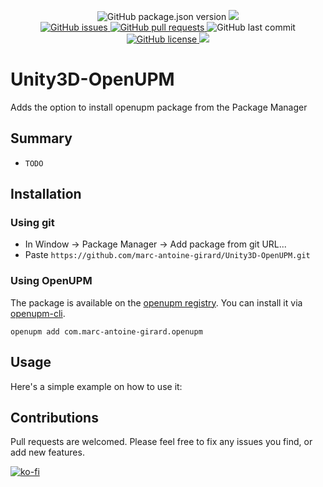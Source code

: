 <p align="center">
    <img alt="GitHub package.json version" src ="https://img.shields.io/github/package-json/v/marc-antoine-girard/Unity3D-OpenUPM" />
    <a href="https://openupm.com/packages/com.marc-antoine-girard.openupm/">
        <img src="https://img.shields.io/npm/v/com.marc-antoine-girard.runtimescene?label=openupm&registry_uri=https://package.openupm.com" />
    </a>
    <br>
    <a href="https://github.com/marc-antoine-girard/Unity3D-RuntimeScene/issues">
        <img alt="GitHub issues" src ="https://img.shields.io/github/issues/marc-antoine-girard/Unity3D-RuntimeScene" />
    </a>
    <a href="https://github.com/marc-antoine-girard/Unity3D-RuntimeScene/pulls">
        <img alt="GitHub pull requests" src ="https://img.shields.io/github/issues-pr/marc-antoine-girard/Unity3D-RuntimeScene" />
    </a>
    <img alt="GitHub last commit" src ="https://img.shields.io/github/last-commit/marc-antoine-girard/Unity3D-RuntimeScene" />
    <a href="https://github.com/marc-antoine-girard/Unity3D-RuntimeScene/blob/main/LICENSE.md">
        <img alt="GitHub license" src ="https://img.shields.io/github/license/marc-antoine-girard/Unity3D-RuntimeScene" />
    </a>
    <a href="https://www.codacy.com/gh/marc-antoine-girard/Unity3D-RuntimeScene/dashboard?utm_source=github.com&amp;utm_medium=referral&amp;utm_content=marc-antoine-girard/Unity3D-RuntimeScene&amp;utm_campaign=Badge_Grade"><img src="https://app.codacy.com/project/badge/Grade/bfb6566973e14907a06ec82ea35016ea"/>
    </a>

</p>

# Unity3D-OpenUPM

Adds the option to install openupm package from the Package Manager

## Summary

- `TODO`

## Installation

### Using git

- In Window -> Package Manager -> Add package from git URL...
- Paste `https://github.com/marc-antoine-girard/Unity3D-OpenUPM.git`

### Using OpenUPM

The package is available on the [openupm registry](https://openupm.com). You can install it via [openupm-cli](https://github.com/openupm/openupm-cli).

```curl
openupm add com.marc-antoine-girard.openupm
```

## Usage

Here's a simple example on how to use it:

## Contributions

Pull requests are welcomed. Please feel free to fix any issues you find, or add new features.

[![ko-fi](https://ko-fi.com/img/githubbutton_sm.svg)](https://ko-fi.com/R6R6EBROQ)
